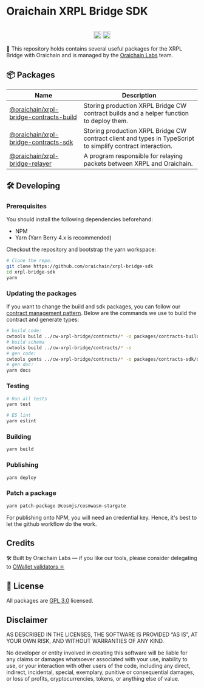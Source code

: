 # Oraichain XRPL Bridge SDK

<p align="center" width="100%">
  <br />
   <a href="https://github.com/oraichain/xrpl-bridge-sdk/blob/master/LICENSE"><img height="20" src="https://img.shields.io/badge/License-GNU%20GPL-blue.svg"></a>
   <a href="https://www.npmjs.com/package/@oraichain/xrpl-bridge-contracts-sdk"><img height="20" src="https://img.shields.io/github/package-json/v/oraichain/xrpl-bridge-sdk?filename=packages%2Fcontracts-sdk%2Fpackage.json"></a>
</p>

:information_desk_person: This repository holds contains several useful packages for the XRPL Bridge with Oraichain and is managed by the [Oraichain Labs](https://orai.io/) team.

## 📦 Packages

| Name                                                                                        | Description                                  |
| ------------------------------------------------------------------------------------------- | -------------------------------------------- |
| [@oraichain/xrpl-bridge-contracts-build](https://github.com/oraichain/xrpl-bridge-sdk/tree/master/packages/contracts-build) | Storing production XRPL Bridge CW contract builds and a helper function to deploy them. |
| [@oraichain/xrpl-bridge-contracts-sdk](https://github.com/oraichain/xrpl-bridge-sdk/tree/master/packages/contracts-sdk) | Storing production XRPL Bridge CW contract client and types in TypeScript to simplify contract interaction. |
| [@oraichain/xrpl-bridge-relayer](https://github.com/oraichain/xrpl-bridge-sdk/tree/master/packages/relayer) | A program responsible for relaying packets between XRPL and Oraichain. |

## 🛠 Developing

### Prerequisites

You should install the following dependencies beforehand:

- NPM
- Yarn (Yarn Berry 4.x is recommended)

Checkout the repository and bootstrap the yarn workspace:

```sh
# Clone the repo.
git clone https://github.com/oraichain/xrpl-bridge-sdk
cd xrpl-bridge-sdk
yarn
```

### Updating the packages

If you want to change the build and sdk packages, you can follow our [contract management pattern](https://docs.orai.io/developer-guides/cosmwasm-contract/manage-contract-pattern). Below are the commands we use to build the contract and generate types:

```sh
# build code:
cwtools build ../cw-xrpl-bridge/contracts/* -o packages/contracts-build/data
# build schema
cwtools build ../cw-xrpl-bridge/contracts/* -s
# gen code:
cwtools gents ../cw-xrpl-bridge/contracts/* -o packages/contracts-sdk/src
# gen doc:
yarn docs
```

### Testing

```sh
# Run all tests
yarn test

# ES lint
yarn eslint
```

### Building

```sh
yarn build
```

### Publishing

```sh
yarn deploy
```

### Patch a package

```sh
yarn patch-package @cosmjs/cosmwasm-stargate
```

For publishing onto NPM, you will need an credential key. Hence, it's best to let the github workflow do the work.

## Credits

🛠 Built by Oraichain Labs — if you like our tools, please consider delegating to [OWallet validators ⚛️](https://owallet.dev/validators)

## 🪪 License

All packages are [GPL 3.0](https://www.gnu.org/licenses/gpl-3.0.en.html) licensed.

## Disclaimer

AS DESCRIBED IN THE LICENSES, THE SOFTWARE IS PROVIDED “AS IS”, AT YOUR OWN RISK, AND WITHOUT WARRANTIES OF ANY KIND.

No developer or entity involved in creating this software will be liable for any claims or damages whatsoever associated with your use, inability to use, or your interaction with other users of the code, including any direct, indirect, incidental, special, exemplary, punitive or consequential damages, or loss of profits, cryptocurrencies, tokens, or anything else of value.
